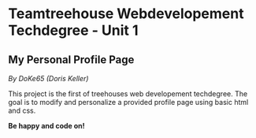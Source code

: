 # Teamtreehouse Webdevelopement Techdegree - Unit 1
## My Personal Profile Page
*By DoKe65 (Doris Keller)*  

This project is the first of treehouses web developement techdegree. The goal is to modify and personalize a provided profile page using basic html and css.

**Be happy and code on!**